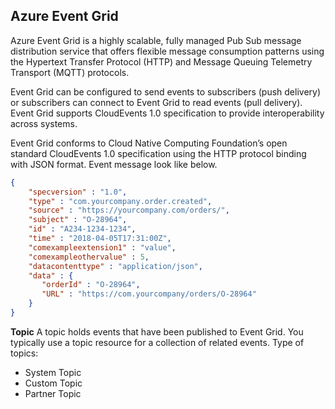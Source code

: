 ## Azure Event Grid
Azure Event Grid is a highly scalable, fully managed Pub Sub message distribution service that offers flexible message consumption patterns using the Hypertext Transfer Protocol (HTTP) and Message Queuing Telemetry Transport (MQTT) protocols.

Event Grid can be configured to send events to subscribers (push delivery) or subscribers can connect to Event Grid to read events (pull delivery). Event Grid supports CloudEvents 1.0 specification to provide interoperability across systems.

Event Grid conforms to Cloud Native Computing Foundation’s open standard CloudEvents 1.0 specification using the HTTP protocol binding with JSON format. Event message look like below.

```JSON
{
    "specversion" : "1.0",
    "type" : "com.yourcompany.order.created",
    "source" : "https://yourcompany.com/orders/",
    "subject" : "O-28964",
    "id" : "A234-1234-1234",
    "time" : "2018-04-05T17:31:00Z",
    "comexampleextension1" : "value",
    "comexampleothervalue" : 5,
    "datacontenttype" : "application/json",
    "data" : {
       "orderId" : "O-28964",
       "URL" : "https://com.yourcompany/orders/O-28964"
    }
}
```

**Topic**
A topic holds events that have been published to Event Grid. You typically use a topic resource for a collection of related events. Type of topics:
- System Topic
- Custom Topic
- Partner Topic


